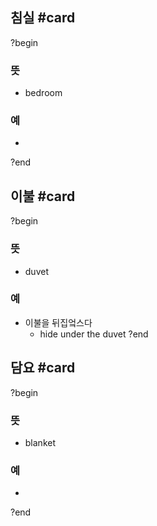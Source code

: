 ## 침실 #card
?begin
### 뜻
- bedroom
### 예
-
?end

## 이불 #card
?begin
### 뜻
- duvet
### 예
- 이불을 뒤집엌스다
	- hide under the duvet
?end

## 담요 #card
?begin
### 뜻
- blanket
### 예
-
<!--SR:!2025-07-21,17,250-->
?end

